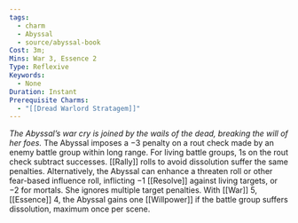 ```yaml
---
tags:
  - charm
  - Abyssal
  - source/abyssal-book
Cost: 3m; 
Mins: War 3, Essence 2
Type: Reflexive
Keywords:
  - None
Duration: Instant
Prerequisite Charms:
  - "[[Dread Warlord Stratagem]]"
---
```

*The Abyssal’s war cry is joined by the wails of the dead, breaking the will of her foes.*
The Abyssal imposes a −3 penalty on a rout check made by an enemy battle group within long range. For living battle groups, 1s on the rout check subtract successes. [[Rally]] rolls to avoid dissolution suffer the same penalties.
Alternatively, the Abyssal can enhance a threaten roll or other fear-based influence roll, inflicting −1 [[Resolve]] against living targets, or −2 for mortals. She ignores multiple target penalties.
With [[War]] 5, [[Essence]] 4, the Abyssal gains one [[Willpower]] if the battle group suffers dissolution, maximum once per scene.